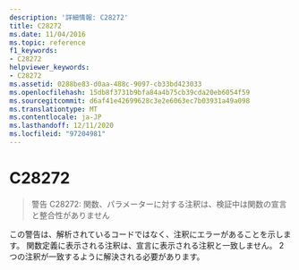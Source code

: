 ```yaml
---
description: '詳細情報: C28272'
title: C28272
ms.date: 11/04/2016
ms.topic: reference
f1_keywords:
- C28272
helpviewer_keywords:
- C28272
ms.assetid: 0288be83-d0aa-488c-9097-cb33bd423033
ms.openlocfilehash: 15db8f3731b9bfa84a4b75cb39cda20eb6054f59
ms.sourcegitcommit: d6af41e42699628c3e2e6063ec7b03931a49a098
ms.translationtype: MT
ms.contentlocale: ja-JP
ms.lasthandoff: 12/11/2020
ms.locfileid: "97204981"
---
```

# <a name="c28272"></a>C28272

> 警告 C28272: 関数、パラメーターに対する注釈は、検証中は関数の宣言と整合性がありません

この警告は、解析されているコードではなく、注釈にエラーがあることを示します。 関数定義に表示される注釈は、宣言に表示される注釈と一致しません。 2つの注釈が一致するように解決される必要があります。
